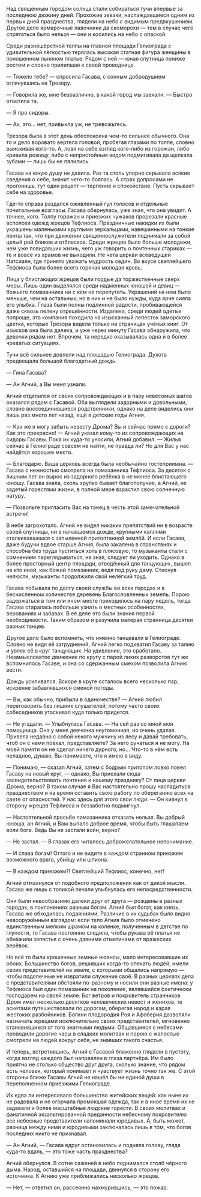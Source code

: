 Над священным городом солнца стали собираться тучи впервые за последнюю дюжину дней. Прохожие зеваки, наслаждавшиеся одним из первых дней празднества, глядели на небо с видимым предвкушением. Другое дело ярмарочные лавочники да скоморохи — тем в случае чего спрятаться было нельзя — они и косились на небо с опаской.

Среди разношёрстной толпы на главной площади Гелиограда с удивительной лёгкостью терялась высокая статная фигура женщины в поношенном льняном платье. Рядом с ней — юная спутница пониже ростом и словно прилипшая к своей проводнице.

— Тяжело тебе? — спросила Гасава, с сонным добродушием оглянувшись на Трезору.

— Говорила же, мне безразлично, в какой город мы заехали. — Быстро ответила та.

— Я про сидоры.

— Ах, это… нет, привыкла уж, не тревожьтесь.

Трезора была в этот день обеспокоена чем-то сильнее обычного. Она то и дело воровато вертела головой, пробегая глазами по толпе, словно выискивая кого-то. А, ловя на себе взгляд кого-либо из горожан, либо кривила рожицу, либо с непристойным видом подмигивала да щелкала зубами — лишь бы не пялились.

Гасава на юную душу не давила. Раз та столь упорно скрывала всякие сведения о себе, значит чего-то боялась. А страх допросами не прогонишь, тут один рецепт — терпение и спокойствие. Пусть скрывает себе на здоровье.

Где-то справа раздался оживленный гул голосов и отдельные почитальные возгласы. Гасава обернулась, уже зная, что она увидит. А точнее, кого. Толпу горожан и приезжих чужаков прорезали красные всполохи одежд жрецов Тефлиоса. Праздничные накидки их были украшены маленькими круглыми зеркальцами, навешанными на тонкие ленты так, что при движении священнослужители поднимали за собой целый рой бликов и отблесков. Среди жрецов было больше молодежи, чем уже повидавших жизнь, чего уж говорить о почтенных стариках — те и вовсе из храмов не выходили. Не чета церкви всеведущей Натсиаян, где принято уважать мудрость седин. Во вкусе светлейшего Тефлиоса была более всего горячая молодая кровь.

Лица у блистающих жрецов были гордые да торжественные сверх меры. Лишь один выделялся среди надменных юношей и девиц — божьего помазанника ни с кем не перепутать. Украшений на нем было меньше, чем на остальных, но в них и не было нужды, куда ярче сияла его улыбка. Глаза были полны подлинной радости, пробивающейся даже сквозь пелену отрешённости.
Издалека, среди людей одетых попроще, эта компания походила на изысканный лепесток заморского цветка, которые Трезора видела только на страницах учёных книг. От изысков она была далека, и уже через минуту Гасава обнаружила, что девочки рядом нет. Впрочем, та нередко оказывалась одна и в более чреватых ситуациях.

Тучи всё сильнее довлели над площадью Гелиограда. Духота предвещала большой благодатный дождь.

— Гина Гасава?

— Ан Агний, а Вы меня узнали.

Агний отделился от своих сопровождающих и в пару невесомых шагов оказался рядом с Гасавой. Оба выглядели задорными и довольными, словно воссоединившиеся родственники, однако на деле виделись они лишь раз много лет назад, ещё в детские годы Агния.

— Как же я могу забыть невесту Дрома? Вы и сейчас прямо с дороги? Как это прекрасно! — Агний указал кому-то из сопровождающих на сидоры Гасавы. Пока их куда-то уносили, Агний добавил. — Жилья сейчас в Гелиограде совсем не найти, не правда ли? Но для Вас у нас найдётся хорошее место.

— Благодарю. Ваша церковь всегда была необычайно гостеприимна. — Гасава с нежностью смотрела на помазанника Тефлиоса. За десяток с лишним лет он вырос из задорного ребёнка в не менее блистающего юношу. Гасава знала, сколь хрупко бывает благополучие, а Агний, не задетый горестями жизни, в полной мере взрастил свою солнечную натуру.

— Позвольте пригласить Вас на танец в честь этой замечательной встречи!

В небе загрохотало. Агний не видел никаких препятствий ни в возрасте своей спутницы, ни в начавшемся дожде, крупными каплями сталкивавшемся с запыленной притоптанной землёй. И если Гасава, даже будучи вдвое старше Агния, была закалена в странствиях и способна без труда пуститься хоть в плясовую, то музыканты стали с сомнением переглядываться, не зная, следует ли уходить. Однако в более просторный центр площади, отведённый для танцующих, вышел не кто иной, как божий помазанник, ведя под руку даму. Стиснув челюсти, музыканты продолжили свой нелёгкий труд.

Гасава побывала по долгу своей службы во всех городах и в бесчисленном количестве деревень Благословленных земель. Порою задержаться в том или ином месте приходилось на пару недель, тогда Гасава старалась побольше узнать о местных особенностях, верованиях и забавах. В её деле это были знания первой необходимости. Таким образом и разучила матерая странница десятки разных танцев.

Другое дело было вспомнить, что именно танцевали в Гелиограде. Словно не видя её затруднений, Агний легко подхватил Гасаву за талию и увлек её в круг танцующих. На удивление, это сработало. Незамысловатое движение по кругу с парой лихих разворотов тут же вспомнилось Гасаве, и она со сдержанным смехом позволила Агнию вести.

Дождь усиливался. Вскоре в круге осталось всего несколько пар, искренне забавлявшихся сменой погоды.

— Вы, как обычно, прибыли в одиночестве? — Агний любил переговорить без лишних слушателей, потому часто своих собеседников утаскивал куда только придется.

— Не угадали. — Улыбнулась Гасава. — На сей раз со мной моя помощница. Она у меня девчонка неугомонная, но очень удалая. Привела недавно с собой некого мужчину из лесу и давай требовать, чтоб он с нами поехал, представляете? За него ручаться я не могу. На моей памяти он не сделал ничего дурного, но… Что-то в нём есть неладное, думаю, Вы понимаете, что я имею в виду.

— Понимаю, — сказал Агний, затем с бодрым притопом ловко повел Гасаву на новый круг, — однако, Вы приехали сюда засвидетельствовать почтение к нашему празднику? От лица церкви Дрома, верно? В таком случае я Вас настоятельно прошу насладиться празднеством и на время оставить свою работу по обереганию всех на свете от опасностей. У нас здесь для этого свои люди. — Он кивнул в сторону жрецов Тефлиоса и беззаботно подмигнул.

— Настоятельной просьбе помазанника отказать нельзя. Вы добрый юноша, ан Агний, и Вам выпало доброе время, чтобы быть глашатаем воли бога. Ведь Вы не застали войн, верно?

— Не застал. — В глазах его читалось доброжелательное непонимание.

— И слава богам! Оттого и не видите в каждом странном приезжем возможного врага, убийцу или шпиона.

— В каждом приезжем?! Светлейший Тефлиос, конечно, нет!

Агний отмахнулся от подобного предположения как от дикой мысли. Гасава же лишь с толикой печали улыбнулась его непосредственности.

Они были невообразимо далеки друг от друга — рождены в разных городах, в поклонениях разным богам. Агний был богат, как князь, Гасава же обходилась подаяниями. Различие в их судьбах было видно невооружённым взглядом: если тело Агния было отмечено единственным мелким шрамом на коленке, полученным в детстве по глупости, то Гасава постоянно следила, чтобы рукава её платья не обнажили запястья с очень давними отметинами от вражеских верёвок.

Но всё то были крошечные земные нюансы, мало интересовавшие их обоих. Большинство богов, решивших когда-то опекать людей, имели своих представителей на земле, с которыми общались напрямую — чтобы подопечные не извратили служение своё. В разных церквях дела с представителями обстояли по-разному и носили они разные имена: у Тефлиоса был один помазанник на поколение, являвшийся фактически господарем на своей земле. Бог ветров и покровитель странников Дром имел несколько десятков человеческих невест и женихов, те аскетами путешествовали по дорогам, оберегая народ и карая жестоких разбойников. Богини плодородия Роя и Афоберия дозволяли назначать жрецами исключительно своих представителей, мгновенно становившихся от того знатными людьми. Общавшиеся с небесами проводили дорогие часы в сладких молитвах и порою с жалостью смотрели на людей вокруг себя, не знавших такого счастья.

И теперь, встретившись, Агний с Гасавой блаженно глядели в пустоту, когда взгляд каждого был направлен в глаза партнёра. Им было приятно не столько общество друг друга, сколько знание, что рядом есть человек, который понимает и чувствует жизнь точно так же. С этой стороны ближе Гасавы Агний не нашёл бы ни единой души в переполненном приезжими Гелиограде.

Их едва ли интересовало большинство житейских вещей: как ныне их не радовала и не огорчала промокшая одежда, так и в иное время их не задевали и более масштабные людские горести. В своих молитвах и фанатичной экзальтированной преданности небесному покровителю все небесные представители напоминали юродивых. А, быть может, разница между ними и юродивыми заключалась лишь в том, что богов последних никто не признавал.

— Ан Агний, — Гасава вдруг остановилась и подняла голову, глядя куда-то вдаль, — это тоже часть празднества?

Агний обернулся. В сотне саженей в небо поднимался столб чёрного дыма. Народ, оставшийся на площади, двинулся в сторону его источника. К Агнию уже приближались несколько жрецов.

— Нет, — ответил он, рассеянно нахмурившись, — это пожар.
